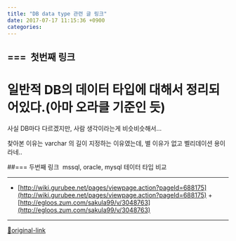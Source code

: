 ```yaml
---
title: "DB data type 관련 글 링크"
date: 2017-07-17 11:15:36 +0900
categories: 
---
```

  

## ===  첫번째 링크
  

# 일반적 DB의 데이터 타입에 대해서 정리되어있다.(아마 오라클 기준인 듯)
  
  

사실 DB마다 다르겠지만, 사람 생각이라는게 비슷비슷해서...
  

찾아본 이유는 varchar 의 길이 지정하는 이유였는데, 별 이유가 없고 벨리데이션 용이라네..
  

##=== 두번째 링크
 mssql, oracle, mysql 테이터 타입 비교






***
+ [http://wiki.gurubee.net/pages/viewpage.action?pageId=688175](http://wiki.gurubee.net/pages/viewpage.action?pageId=688175)  + [http://egloos.zum.com/sakula99/v/3048763](http://egloos.zum.com/sakula99/v/3048763)


***
[🔗original-link](http://www.mins01.com/mh/tech/read/1094)